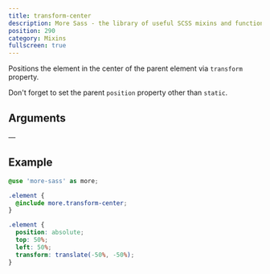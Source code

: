 ```yaml
---
title: transform-center
description: More Sass - the library of useful SCSS mixins and functions.
position: 290
category: Mixins
fullscreen: true
---
```


Positions the element in the center of the parent element via `transform` property.

<alert type="warning">Don't forget to set the parent `position` property other than `static`.</alert>

## Arguments

—

## Example

<code-group>

  <code-block label="SCSS" active>

  ```scss
  @use 'more-sass' as more;

  .element {
  	@include more.transform-center;
  }
  ```

  </code-block>

  <code-block label="Output">

  ```css
  .element {
  	position: absolute;
  	top: 50%;
  	left: 50%;
  	transform: translate(-50%, -50%);
  }
  ```

  </code-block>

</code-group>
